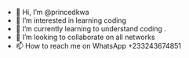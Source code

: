 - 👋 Hi, I’m @princedkwa
- 👀 I’m interested in learning coding 
- 🌱 I’m currently learning to understand coding .
- 💞️ I’m looking to collaborate on all networks 
- 📫 How to reach me on WhatsApp +233243674851

<!---
princedkwa/princedkwa is a ✨ special ✨ repository because its `README.md` (this file) appears on your GitHub profile.
You can click the Preview link to take a look at your changes.
--->
